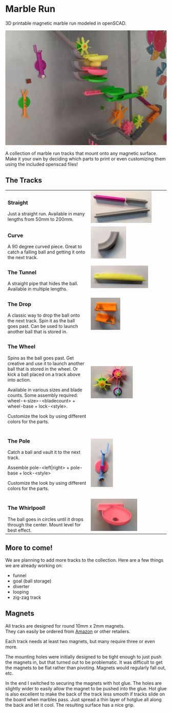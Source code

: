# Marble Run
3D printable magnetic marble run modeled in openSCAD.

![Our marble run](/images/marble-run1.jpg)

A collection of marble run tracks that mount onto any magnetic surface.  
Make it your own by deciding which parts to print or even customizing them using the included openscad files!

## The Tracks
<table border=0 padding=3 width=100%>
<tr><td>
<h3>Straight</h3>
Just a straight run. Available in many lengths from 50mm to 200mm.
</td><td width=230px>
<img align="left" height=100 src="/images/straight.jpg">
</td></tr><tr><td>
<h3>Curve</h3>
A 90 degree curved piece.  Great to catch a falling ball and getting it onto the next track.
</td><td>
<img align="left" height=100 src="/images/curve.jpg">  
</td></tr><tr><td>
<h3>The Tunnel</h3>
A straight pipe that hides the ball.  Available in multiple lengths.
</td><td>
<img align="left" height=70 src="/images/tunnel.jpg">  
</td></tr><tr><td>
<h3>The Drop</h3>
A classic way to drop the ball onto the next track.
Spin it as the ball goes past.  Can be used to launch another ball that is stored in.
</td><td>
<img align="left" height=100 src="/images/drop.jpg">  
</td></tr><tr><td>
<h3>The Wheel</h3>
Spins as the ball goes past.  Get creative and use it to launch another ball that is stored in the wheel.  Or kick a ball placed on a track above into action.

Available in various sizes and blade counts.  Some assembly required: wheel-\<-size\>-\<bladecount\> + wheel-base + lock-\<style\>.

Customize the look by using different colors for the parts.
</td><td><img align="left" height=100 src="/images/wheel.jpg">  
</td></tr><tr><td>
<h3>The Pole</h3>
Catch a ball and vault it to the next track.

Assemble pole-\<left|right\> + pole-base + lock-\<style\>

Customize the look by using different colors for the parts.
</td><td><img align="left" height=150 src="/images/pole.jpg">  
</td></tr><tr><td>

<h3>The Whirlpool!</h3>
The ball goes in circles until it drops through the center.  Mount level for best effect.
</td><td><img align="left" height=100 src="/images/whirlpool.jpg">  
</td></tr>
</table>

## More to come!
We are planning to add more tracks to the collection.  Here are a few things we are already working on:
* funnel
* goal (ball storage)
* diverter
* looping
* zig-zag track

## Magnets
All tracks are designed for round 10mm x 2mm magnets.  
They can easily be ordered from [Amazon](https://www.amazon.com/gp/product/B0753ZPBLQ/) or other retailers.

Each track needs at least two magnets, but many require three or even more.

The mounting holes were initially designed to be tight enough to just push the magnets in, 
but that turned out to be problematic.  It was difficult to get the magnets to be flat rather than pivoting.  Magnets would regularly fall out, etc.

In the end I switched to securing the magnets with hot glue.  The holes are slightly wider to easily allow the magnet to be pushed into the glue.  Hot glue is also excellent to make the back of the track less smooth if tracks slide on the board when marbles pass.  Just spread a thin layer of hotglue all along the back and let it cool.  The resulting surface has a nice grip.
